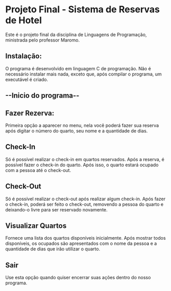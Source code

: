 # Projeto Final - Sistema de Reservas de Hotel

Este é o projeto final da disciplina de Linguagens de Programação, ministrada pelo professor Maromo.

## Instalação:

O programa é desenvolvido em linguagem C de programação. Não é necessário instalar mais nada, exceto que, após compilar o programa, um executável é criado.

## --Inicio do programa--

## Fazer Rezerva:
Primeira opção a aparecer no menu, nela você poderá fazer sua reserva após digitar o número do quarto, seu nome e a quantidade de dias.


## Check-In
Só é possível realizar o check-in em quartos reservados. Após a reserva, é possível fazer o check-in do quarto. Após isso, o quarto estará ocupado com a pessoa até o check-out.

## Check-Out
Só é possível realizar o check-out após realizar algum check-in. Após fazer o check-in, poderá ser feito o check-out, removendo a pessoa do quarto e deixando-o livre para ser reservado novamente.

## Visualizar Quartos
Fornece uma lista dos quartos disponíveis inicialmente. Após mostrar todos disponíveis, os ocupados são apresentados com o nome da pessoa e a quantidade de dias que irão utilizar o quarto.

## Sair
Use esta opção quando quiser encerrar suas ações dentro do nosso programa.
